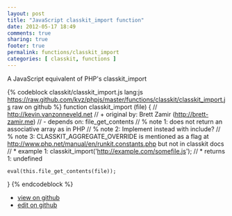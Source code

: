 ```yaml
---
layout: post
title: "JavaScript classkit_import function"
date: 2012-05-17 18:49
comments: true
sharing: true
footer: true
permalink: functions/classkit_import
categories: [ classkit, functions ]
---
```

A JavaScript equivalent of PHP's classkit_import
<!-- more -->
{% codeblock classkit/classkit_import.js lang:js https://raw.github.com/kvz/phpjs/master/functions/classkit/classkit_import.js raw on github %}
function classkit_import (file) {
    // http://kevin.vanzonneveld.net
    // +   original by: Brett Zamir (http://brett-zamir.me)
    // -    depends on: file_get_contents
    // %        note 1: does not return an associative array as in PHP
    // %        note 2: Implement instead with include?
    // %        note 3: CLASSKIT_AGGREGATE_OVERRIDE is mentioned as a flag at http://www.php.net/manual/en/runkit.constants.php but not in classkit docs
    // *     example 1: classkit_import('http://example.com/somefile.js');
    // *     returns 1: undefined

    eval(this.file_get_contents(file));
}
{% endcodeblock %}
<ul>
 <li><a href="https://github.com/kvz/phpjs/blob/master/functions/classkit/classkit_import.js">view on github</a></li>
 <li><a href="https://github.com/kvz/phpjs/edit/master/functions/classkit/classkit_import.js">edit on github</a></li>
</ul>
